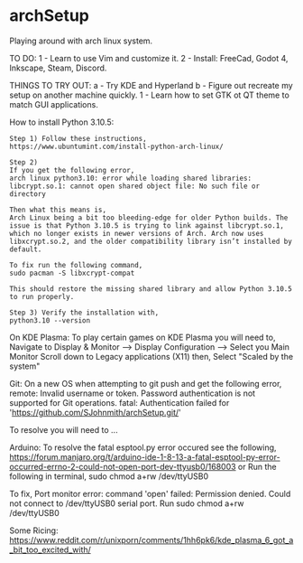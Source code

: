 # archSetup
Playing around with arch linux system.

TO DO:
1 - Learn to use Vim and customize it. 
2 - Install: FreeCad, Godot 4, Inkscape, Steam, Discord.

THINGS TO TRY OUT:
a - Try KDE and Hyperland
b - Figure out recreate my setup on another machine quickly.
1 - Learn how to set GTK ot QT theme to match GUI applications.

How to install Python 3.10.5:

    Step 1) Follow these instructions,
    https://www.ubuntumint.com/install-python-arch-linux/
    
    Step 2) 
    If you get the following error,
    arch linux python3.10: error while loading shared libraries: libcrypt.so.1: cannot open shared object file: No such file or directory 
    
    Then what this means is,
    Arch Linux being a bit too bleeding-edge for older Python builds. The issue is that Python 3.10.5 is trying to link against libcrypt.so.1, which no longer exists in newer versions of Arch. Arch now uses libxcrypt.so.2, and the older compatibility library isn’t installed by default.
    
    To fix run the following command,
    sudo pacman -S libxcrypt-compat
    
    This should restore the missing shared library and allow Python 3.10.5 to run properly.
    
    Step 3) Verify the installation with,
    python3.10 --version
    
On KDE Plasma:
    To play certain games on KDE Plasma you will need to,
    Navigate to Display & Monitor --> Display Configuration --> Select you Main Monitor
    Scroll down to Legacy applications (X11) then,
    Select "Scaled by the system"

Git:
On a new OS when attempting to git push and get the following error,
remote: Invalid username or token. Password authentication is not supported for Git operations.
fatal: Authentication failed for 'https://github.com/SJohnmith/archSetup.git/'

To resolve you will need to ...

Arduino:
To resolve the fatal esptool.py error occured see the following,
https://forum.manjaro.org/t/arduino-ide-1-8-13-a-fatal-esptool-py-error-occurred-errno-2-could-not-open-port-dev-ttyusb0/168003
or
Run the following in terminal, sudo chmod a+rw /dev/ttyUSB0

To fix,
Port monitor error: command 'open' failed: Permission denied. Could not connect to /dev/ttyUSB0 serial port.
Run
sudo chmod a+rw /dev/ttyUSB0   

Some Ricing:
https://www.reddit.com/r/unixporn/comments/1hh6pk6/kde_plasma_6_got_a_bit_too_excited_with/
